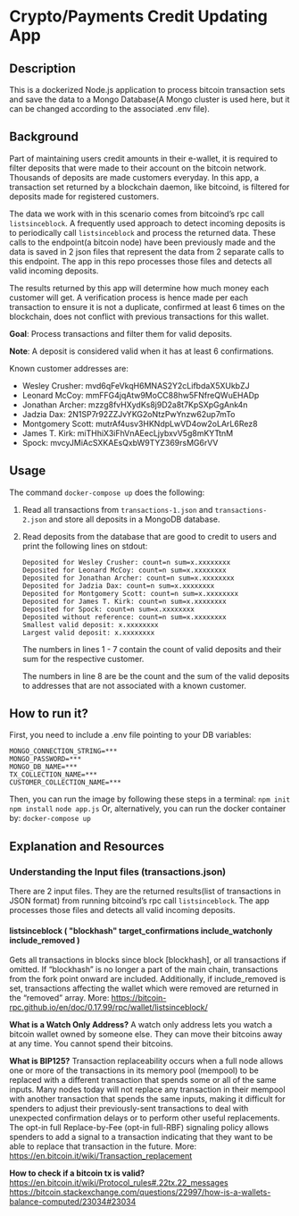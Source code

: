 # Crypto/Payments Credit Updating App

## Description
This is a dockerized Node.js application to process bitcoin transaction sets and save the data to a Mongo Database(A Mongo cluster is used here, but it can be changed according to the associated .env file). 

## Background
Part of maintaining users credit amounts in their e-wallet, it is required to filter deposits that were made to their account on the bitcoin network. Thousands of deposits are made customers everyday. In this app, a transaction set returned by a blockchain daemon, like bitcoind, is filtered for deposits made for registered customers.

The data we work with in this scenario comes from bitcoind’s rpc call `listsinceblock`. A frequently used approach to detect incoming deposits is to periodically call `listsinceblock` and process the returned data. These calls to the endpoint(a bitcoin node) have been previously made and the data is saved in 2 json files that represent the data from 2 separate calls to this endpoint.  The app in this repo processes those files and detects all valid incoming deposits.

The results returned by this app will determine how much money each customer will get. A verification process is hence made per each transaction to ensure it is not a duplicate, confirmed at least 6 times on the blockchain, does not conflict with previous transactions for this wallet.

**Goal**: Process transactions and filter them for valid deposits.

**Note**: A deposit is considered valid when it has at least 6 confirmations.

Known customer addresses are:
* Wesley Crusher: mvd6qFeVkqH6MNAS2Y2cLifbdaX5XUkbZJ
* Leonard McCoy: mmFFG4jqAtw9MoCC88hw5FNfreQWuEHADp
* Jonathan Archer: mzzg8fvHXydKs8j9D2a8t7KpSXpGgAnk4n
* Jadzia Dax: 2N1SP7r92ZZJvYKG2oNtzPwYnzw62up7mTo
* Montgomery Scott: mutrAf4usv3HKNdpLwVD4ow2oLArL6Rez8
* James T. Kirk: miTHhiX3iFhVnAEecLjybxvV5g8mKYTtnM
* Spock: mvcyJMiAcSXKAEsQxbW9TYZ369rsMG6rVV

## Usage

The command `docker-compose up` does the following:

1. Read all transactions from `transactions-1.json` and `transactions-2.json` and store all deposits in a MongoDB database.
2. Read deposits from the database that are good to credit to users and print the following lines on stdout:

    ```
    Deposited for Wesley Crusher: count=n sum=x.xxxxxxxx
    Deposited for Leonard McCoy: count=n sum=x.xxxxxxxx
    Deposited for Jonathan Archer: count=n sum=x.xxxxxxxx
    Deposited for Jadzia Dax: count=n sum=x.xxxxxxxx
    Deposited for Montgomery Scott: count=n sum=x.xxxxxxxx
    Deposited for James T. Kirk: count=n sum=x.xxxxxxxx
    Deposited for Spock: count=n sum=x.xxxxxxxx
    Deposited without reference: count=n sum=x.xxxxxxxx
    Smallest valid deposit: x.xxxxxxxx
    Largest valid deposit: x.xxxxxxxx
    ```

    The numbers in lines 1 - 7 contain the count of valid deposits and their sum for the respective customer.
    
    The numbers in line 8 are be the count and the sum of the valid deposits to addresses that are not associated with a known customer.

## How to run it?
First, you need to include a .env file pointing to your DB variables:

    MONGO_CONNECTION_STRING=***
    MONGO_PASSWORD=***
    MONGO_DB_NAME=***
    TX_COLLECTION_NAME=***
    CUSTOMER_COLLECTION_NAME=***
Then, you can run the image by following these steps in a terminal:
`npm init`
`npm install`
`node app.js`
Or, alternatively, you can run the docker container by: `docker-compose up`



## Explanation and Resources


### Understanding the Input files (transactions.json)
There are 2 input files. They are the returned results(list of transactions in JSON format) from running bitcoind’s rpc call `listsinceblock`. The app processes those files and detects all valid incoming deposits.

#### listsinceblock ( "blockhash" target_confirmations include_watchonly include_removed )
Gets all transactions in blocks since block [blockhash], or all transactions if omitted. If “blockhash” is no longer a part of the main chain, transactions from the fork point onward are included. Additionally, if include_removed is set, transactions affecting the wallet which were removed are returned in the “removed” array.
More: https://bitcoin-rpc.github.io/en/doc/0.17.99/rpc/wallet/listsinceblock/

**What is a Watch Only Address?**
A watch only address lets you watch a bitcoin wallet owned by someone else. They can move their bitcoins away at any time. You cannot spend their bitcoins.

**What is BIP125?**
Transaction replaceability occurs when a full node allows one or more of the transactions in its memory pool (mempool) to be replaced with a different transaction that spends some or all of the same inputs.
Many nodes today will not replace any transaction in their mempool with another transaction that spends the same inputs, making it difficult for spenders to adjust their previously-sent transactions to deal with unexpected confirmation delays or to perform other useful replacements. The opt-in full Replace-by-Fee (opt-in full-RBF) signaling policy allows spenders to add a signal to a transaction indicating that they want to be able to replace that transaction in the future.
More: https://en.bitcoin.it/wiki/Transaction_replacement 

**How to check if a bitcoin tx is valid?**
https://en.bitcoin.it/wiki/Protocol_rules#.22tx.22_messages 
https://bitcoin.stackexchange.com/questions/22997/how-is-a-wallets-balance-computed/23034#23034 

